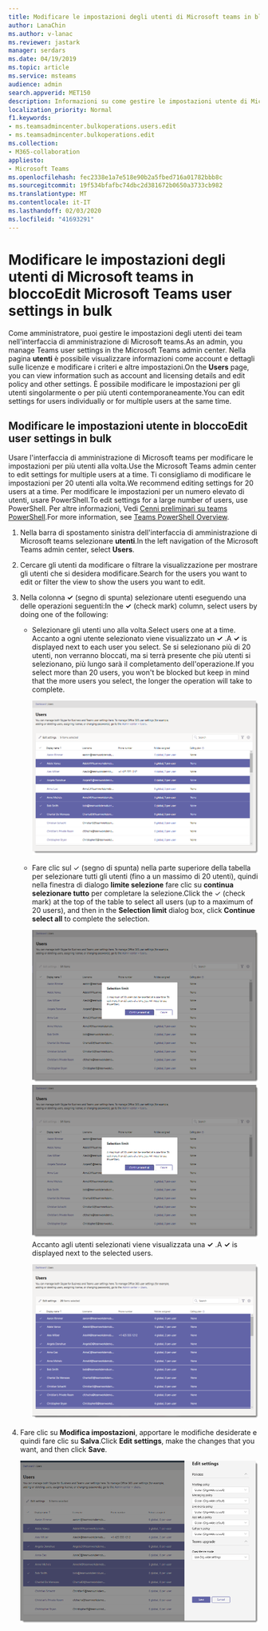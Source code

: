 ```yaml
---
title: Modificare le impostazioni degli utenti di Microsoft teams in blocco
author: LanaChin
ms.author: v-lanac
ms.reviewer: jastark
manager: serdars
ms.date: 04/19/2019
ms.topic: article
ms.service: msteams
audience: admin
search.appverid: MET150
description: Informazioni su come gestire le impostazioni utente di Microsoft teams in blocco nell'interfaccia di amministrazione di Microsoft teams.
localization_priority: Normal
f1.keywords:
- ms.teamsadmincenter.bulkoperations.users.edit
- ms.teamsadmincenter.bulkoperations.edit
ms.collection:
- M365-collaboration
appliesto:
- Microsoft Teams
ms.openlocfilehash: fec2338e1a7e518e90b2a5fbed716a01782bbb8c
ms.sourcegitcommit: 19f534bfafbc74dbc2d381672b0650a3733cb982
ms.translationtype: MT
ms.contentlocale: it-IT
ms.lasthandoff: 02/03/2020
ms.locfileid: "41693291"
---
```

# <a name="edit-microsoft-teams-user-settings-in-bulk"></a><span data-ttu-id="241ee-103">Modificare le impostazioni degli utenti di Microsoft teams in blocco</span><span class="sxs-lookup"><span data-stu-id="241ee-103">Edit Microsoft Teams user settings in bulk</span></span>

<span data-ttu-id="241ee-104">Come amministratore, puoi gestire le impostazioni degli utenti dei team nell'interfaccia di amministrazione di Microsoft teams.</span><span class="sxs-lookup"><span data-stu-id="241ee-104">As an admin, you manage Teams user settings in the Microsoft Teams admin center.</span></span> <span data-ttu-id="241ee-105">Nella pagina **utenti** è possibile visualizzare informazioni come account e dettagli sulle licenze e modificare i criteri e altre impostazioni.</span><span class="sxs-lookup"><span data-stu-id="241ee-105">On the **Users** page, you can view information such as account and licensing details and edit policy and other settings.</span></span> <span data-ttu-id="241ee-106">È possibile modificare le impostazioni per gli utenti singolarmente o per più utenti contemporaneamente.</span><span class="sxs-lookup"><span data-stu-id="241ee-106">You can edit settings for users individually or for multiple users at the same time.</span></span>

## <a name="edit-user-settings-in-bulk"></a><span data-ttu-id="241ee-107">Modificare le impostazioni utente in blocco</span><span class="sxs-lookup"><span data-stu-id="241ee-107">Edit user settings in bulk</span></span>

<span data-ttu-id="241ee-108">Usare l'interfaccia di amministrazione di Microsoft teams per modificare le impostazioni per più utenti alla volta.</span><span class="sxs-lookup"><span data-stu-id="241ee-108">Use the Microsoft Teams admin center to edit settings for multiple users at a time.</span></span> <span data-ttu-id="241ee-109">Ti consigliamo di modificare le impostazioni per 20 utenti alla volta.</span><span class="sxs-lookup"><span data-stu-id="241ee-109">We recommend editing settings for 20 users at a time.</span></span> <span data-ttu-id="241ee-110">Per modificare le impostazioni per un numero elevato di utenti, usare PowerShell.</span><span class="sxs-lookup"><span data-stu-id="241ee-110">To edit settings for a large number of users, use PowerShell.</span></span> <span data-ttu-id="241ee-111">Per altre informazioni, Vedi [Cenni preliminari su teams PowerShell](teams-powershell-overview.md).</span><span class="sxs-lookup"><span data-stu-id="241ee-111">For more information, see [Teams PowerShell Overview](teams-powershell-overview.md).</span></span>

1. <span data-ttu-id="241ee-112">Nella barra di spostamento sinistra dell'interfaccia di amministrazione di Microsoft teams selezionare **utenti**.</span><span class="sxs-lookup"><span data-stu-id="241ee-112">In the left navigation of the Microsoft Teams admin center, select **Users**.</span></span>
2. <span data-ttu-id="241ee-113">Cercare gli utenti da modificare o filtrare la visualizzazione per mostrare gli utenti che si desidera modificare.</span><span class="sxs-lookup"><span data-stu-id="241ee-113">Search for the users you want to edit or filter the view to show the users you want to edit.</span></span>
3. <span data-ttu-id="241ee-114">Nella colonna **&#x2713;** (segno di spunta) selezionare utenti eseguendo una delle operazioni seguenti:</span><span class="sxs-lookup"><span data-stu-id="241ee-114">In the **&#x2713;** (check mark) column, select users by doing one of the following:</span></span>
    - <span data-ttu-id="241ee-115">Selezionare gli utenti uno alla volta.</span><span class="sxs-lookup"><span data-stu-id="241ee-115">Select users one at a time.</span></span> <span data-ttu-id="241ee-116">Accanto a ogni utente selezionato viene visualizzato un **&#x2713;** .</span><span class="sxs-lookup"><span data-stu-id="241ee-116">A **&#x2713;** is displayed next to each user you select.</span></span> <span data-ttu-id="241ee-117">Se si selezionano più di 20 utenti, non verranno bloccati, ma si terrà presente che più utenti si selezionano, più lungo sarà il completamento dell'operazione.</span><span class="sxs-lookup"><span data-stu-id="241ee-117">If you select more than 20 users, you won't be blocked but keep in mind that the more users you select, the longer the operation will take to complete.</span></span>

        ![Screenshot della pagina utenti che mostra la selezione dell'utente](media/bulk-edit-user-settings-select-users.png)

    - <span data-ttu-id="241ee-119">Fare clic sul &#x2713; (segno di spunta) nella parte superiore della tabella per selezionare tutti gli utenti (fino a un massimo di 20 utenti), quindi nella finestra di dialogo **limite selezione** fare clic su **continua selezionare tutto** per completare la selezione.</span><span class="sxs-lookup"><span data-stu-id="241ee-119">Click the &#x2713; (check mark) at the top of the table to select all users (up to a maximum of 20 users), and then in the **Selection limit** dialog box, click **Continue select all** to complete the selection.</span></span>

        <span data-ttu-id="241ee-120">![Screenshot della pagina utenti che mostra il limite di selezione](media/bulk-edit-user-settings-select-all-limit.png)</span><span class="sxs-lookup"><span data-stu-id="241ee-120">![Screen shot of the Users page, showing the selection limit](media/bulk-edit-user-settings-select-all-limit.png)</span></span> <br> <span data-ttu-id="241ee-121">Accanto agli utenti selezionati viene visualizzata una **&#x2713;** .</span><span class="sxs-lookup"><span data-stu-id="241ee-121">A **&#x2713;** is displayed next to the selected users.</span></span>

        ![Screenshot della pagina utenti che Mostra 20 utenti selezionati](media/bulk-edit-user-settings-select-all.png)
4. <span data-ttu-id="241ee-123">Fare clic su **Modifica impostazioni**, apportare le modifiche desiderate e quindi fare clic su **Salva**.</span><span class="sxs-lookup"><span data-stu-id="241ee-123">Click **Edit settings**, make the changes that you want, and then click **Save**.</span></span>

    ![Screenshot del riquadro Modifica impostazioni](media/bulk-edit-user-settings-edit-settings.png)
